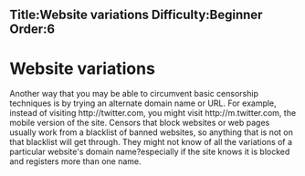 Title:Website variations
Difficulty:Beginner
Order:6
---
<h1>Website variations</h1><p>Another way that you may be able to circumvent basic censorship techniques is by trying an alternate domain name or URL. For example, instead of visiting http://twitter.com, you might visit http://m.twitter.com, the mobile version of the site. Censors that block websites or web pages usually work from a blacklist of banned websites, so anything that is not on that blacklist will get through. They might not know of all the variations of a particular website's domain name?especially if the site knows it is blocked and registers more than one name.</p>
